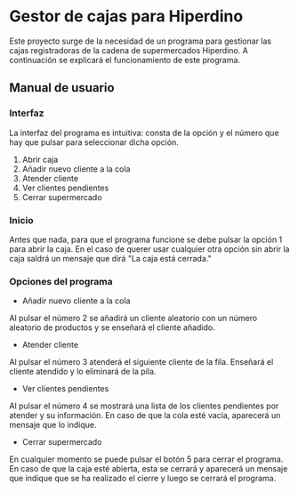 # Gestor de cajas para Hiperdino

Este proyecto surge de la necesidad de un programa para gestionar las cajas registradoras de la cadena de supermercados Hiperdino. A continuación se explicará el funcionamiento de este programa.

## Manual de usuario

### Interfaz

La interfaz del programa es intuitiva: consta de la opción y el número que hay que pulsar para seleccionar dicha opción.

1. Abrir caja
2. Añadir nuevo cliente a la cola
3. Atender cliente
4. Ver clientes pendientes
5. Cerrar supermercado

### Inicio
Antes que nada, para que el programa funcione se debe pulsar la opción 1 para abrir la caja. En el caso de querer usar cualquier otra opción sin abrir la caja saldrá un mensaje que dirá "La caja está cerrada."

### Opciones del programa
* Añadir nuevo cliente a la cola

Al pulsar el número 2 se añadirá un cliente aleatorio con un número aleatorio de productos y se enseñará el cliente añadido.

* Atender cliente

Al pulsar el número 3 atenderá el siguiente cliente de la fila. Enseñará el cliente atendido y lo eliminará de la pila.

* Ver clientes pendientes

Al pulsar el número 4 se mostrará una lista de los clientes pendientes por atender y su información. En caso de que la cola esté vacía, aparecerá un mensaje que lo indique.

* Cerrar supermercado

En cualquier momento se puede pulsar el botón 5 para cerrar el programa. En caso de que la caja esté abierta, esta se cerrará y aparecerá un mensaje que indique que se ha realizado el cierre y luego se cerrará el programa.


